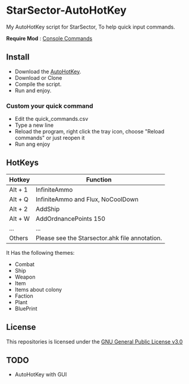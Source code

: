 # StarSector-AutoHotKey
My AutoHotKey script for StarSector, To help quick input commands.

**Require Mod** : [Console Commands](https://fractalsoftworks.com/forum/index.php?topic=4106.0)
## Install
- Download the [AutoHotKey](https://www.autohotkey.com/).
- Download or Clone
- Compile the script.
- Run and enjoy.
 
### Custom your quick command
 - Edit the quick_commands.csv
 - Type a new line
 - Reload the program, right click the tray icon, choose "Reload commands" or just reopen it
 - Run ang enjoy
 
## HotKeys

| Hotkey | Function |
| ----------- | ----------- |
| Alt + 1 | InfiniteAmmo |
| Alt + Q | InfiniteAmmo and Flux, NoCoolDown |
| Alt + 2 | AddShip |
| Alt + W | AddOrdnancePoints 150|
|...|...|
| Others | Please see the Starsector.ahk file annotation. |

It Has the following themes:
- Combat
- Ship
- Weapon
- Item
- Items about colony
- Faction
- Plant
- BluePrint

## License
This repositories is licensed under the [GNU General Public License v3.0](https://github.com/Kianakiferi/StarSector-AutoHotKey/blob/main/LICENSE)

## TODO
- AutoHotKey with GUI
